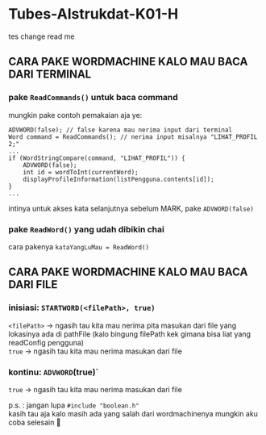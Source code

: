 # Tubes-Alstrukdat-K01-H

tes change read me

## CARA PAKE WORDMACHINE KALO MAU BACA DARI TERMINAL

### pake `ReadCommands()` untuk baca command

mungkin pake contoh pemakaian aja ye:

```
ADVWORD(false); // false karena mau nerima input dari terminal
Word command = ReadCommands(); // nerima input misalnya "LIHAT_PROFIL 2;"
...
if (WordStringCompare(command, "LIHAT_PROFIL")) {
    ADVWORD(false);
    int id = wordToInt(currentWord);
    displayProfileInformation(listPengguna.contents[id]);
}
...
```

intinya untuk akses kata selanjutnya sebelum MARK, pake `ADVWORD(false)`

### pake `ReadWord()` yang udah dibikin chai

cara pakenya
`kataYangLuMau = ReadWord()`

## CARA PAKE WORDMACHINE KALO MAU BACA DARI FILE

### inisiasi: `STARTWORD(<filePath>, true)`

`<filePath>` -> ngasih tau kita mau nerima pita masukan dari file yang lokasinya ada di pathFile (kalo bingung filePath kek gimana bisa liat yang readConfig pengguna)  
`true` -> ngasih tau kita mau nerima masukan dari file

### kontinu: `ADVWORD`(true)`

`true` -> ngasih tau kita mau nerima masukan dari file

p.s. : jangan lupa `#include "boolean.h"`  
kasih tau aja kalo masih ada yang salah dari wordmachinenya mungkin aku coba selesain 👋
